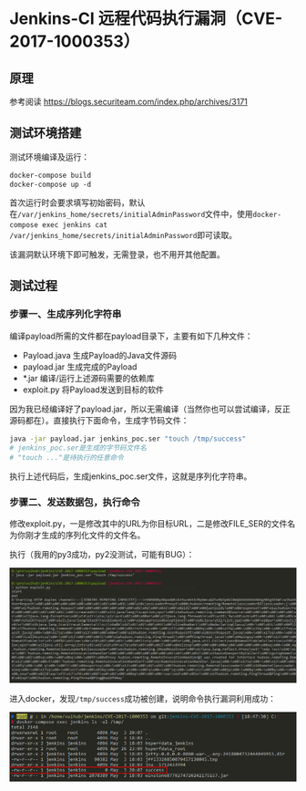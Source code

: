 # Jenkins-CI 远程代码执行漏洞（CVE-2017-1000353）

## 原理

参考阅读 https://blogs.securiteam.com/index.php/archives/3171

## 测试环境搭建

测试环境编译及运行：

```
docker-compose build
docker-compose up -d
```

首次运行时会要求填写初始密码，默认在`/var/jenkins_home/secrets/initialAdminPassword`文件中，使用`docker-compose exec jenkins cat /var/jenkins_home/secrets/initialAdminPassword`即可读取。

该漏洞默认环境下即可触发，无需登录，也不用开其他配置。

## 测试过程

### 步骤一、生成序列化字符串

编译payload所需的文件都在payload目录下，主要有如下几种文件：

 - Payload.java 生成Payload的Java文件源码
 - payload.jar 生成完成的Payload
 - *.jar 编译/运行上述源码需要的依赖库
 - exploit.py 将Payload发送到目标的软件

因为我已经编译好了payload.jar，所以无需编译（当然你也可以尝试编译，反正源码都在）。直接执行下面命令，生成字节码文件：

```bash
java -jar payload.jar jenkins_poc.ser "touch /tmp/success"
# jenkins_poc.ser是生成的字节码文件名
# "touch ..."是待执行的任意命令
```

执行上述代码后，生成jenkins_poc.ser文件，这就是序列化字符串。

### 步骤二、发送数据包，执行命令

修改exploit.py，一是修改其中的URL为你目标URL，二是修改FILE_SER的文件名为你刚才生成的序列化文件的文件名。

执行（我用的py3成功，py2没测试，可能有BUG）：

![](1.png)

进入docker，发现`/tmp/success`成功被创建，说明命令执行漏洞利用成功：

![](2.png)
